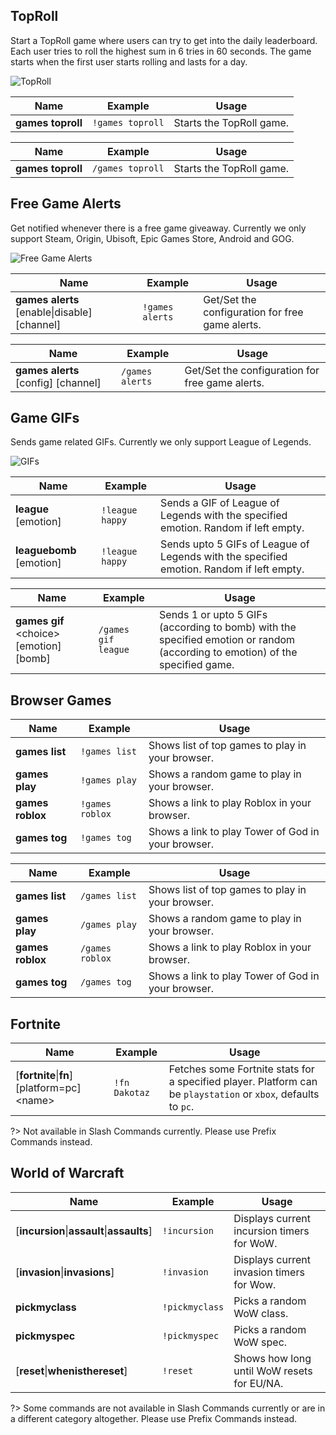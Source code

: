 ## TopRoll
Start a TopRoll game where users can try to get into the daily leaderboard. Each user tries to roll the highest sum in 6 tries in 60 seconds. The game starts when the first user starts rolling and lasts for a day.

![TopRoll](_images/toproll.png)

<!-- tabs:start -->

<!-- tab:Prefix Commands -->
Name              | Example           | Usage                                                                         
 ---------------- | ----------------- | ----------------------------------------------------------------------------- 
**games toproll** | `!games toproll`  | Starts the TopRoll game.

<!-- tab:Slash Commands -->
Name              | Example           | Usage                                                                         
 ---------------- | ----------------- | ----------------------------------------------------------------------------- 
**games toproll** | `/games toproll`  | Starts the TopRoll game.

<!-- tabs:end -->

## Free Game Alerts
Get notified whenever there is a free game giveaway. Currently we only support Steam, Origin, Ubisoft, Epic Games Store, Android and GOG.

![Free Game Alerts](_images/free_game_alerts.png)

<!-- tabs:start -->

<!-- tab:Prefix Commands -->
Name              | Example           | Usage                                                                         
 ---------------- | ----------------- | ----------------------------------------------------------------------------- 
**games alerts** [enable\|disable] [channel] | `!games alerts` | Get/Set the configuration for free game alerts.

<!-- tab:Slash Commands -->
Name              | Example           | Usage                                                                         
 ---------------- | ----------------- | ----------------------------------------------------------------------------- 
**games alerts** [config] [channel] | `/games alerts` | Get/Set the configuration for free game alerts.

<!-- tabs:end -->

## Game GIFs
Sends game related GIFs. Currently we only support League of Legends.

![GIFs](_images/gif.png)

<!-- tabs:start -->

<!-- tab:Prefix Commands -->
Name              | Example           | Usage                                                                         
 ---------------- | ----------------- | ----------------------------------------------------------------------------- 
**league** [emotion] | `!league happy` | Sends a GIF of League of Legends with the specified emotion. Random if left empty.
**leaguebomb** [emotion] | `!league happy` | Sends upto 5 GIFs of League of Legends with the specified emotion. Random if left empty.


<!-- tab:Slash Commands -->
Name              | Example           | Usage                                                                         
 ---------------- | ----------------- | ----------------------------------------------------------------------------- 
**games gif** \<choice> [emotion] [bomb] | `/games gif league` | Sends 1 or upto 5 GIFs (according to bomb) with the specified emotion or random (according to emotion) of the specified game.

<!-- tabs:end -->

## Browser Games

<!-- tabs:start -->

<!-- tab:Prefix Commands -->
Name              | Example           | Usage                                                                         
 ---------------- | ----------------- | ----------------------------------------------------------------------------- 
**games list**    | `!games list`     | Shows list of top games to play in your browser.                              
**games play**    | `!games play`     | Shows a random game to play in your browser.                                  
**games roblox**  | `!games roblox`   | Shows a link to play Roblox in your browser.                                 
**games tog**     | `!games tog`      | Shows a link to play Tower of God in your browser.                                 

<!-- tab:Slash Commands -->
Name              | Example           | Usage                                                                         
 ---------------- | ----------------- | ----------------------------------------------------------------------------- 
**games list**    | `/games list`     | Shows list of top games to play in your browser.                              
**games play**    | `/games play`     | Shows a random game to play in your browser.                                  
**games roblox**  | `/games roblox`   | Shows a link to play Roblox in your browser.                                 
**games tog**     | `/games tog`      | Shows a link to play Tower of God in your browser.                                 

<!-- tabs:end -->

## Fortnite

<!-- tabs:start -->

<!-- tab:Prefix Commands -->
Name              | Example           | Usage                                                                         
 ----------------- | ----------------- | ----------------------------------------------------------------------------- 
[**fortnite**\|**fn**] [platform=pc] \<name> | `!fn Dakotaz` | Fetches some Fortnite stats for a specified player. Platform can be `playstation` or `xbox`, defaults to `pc`.

<!-- tab:Slash Commands -->
?> Not available in Slash Commands currently. Please use Prefix Commands instead.

<!-- tabs:end -->


## World of Warcraft

<!-- tabs:start -->

<!-- tab:Prefix Commands -->
Name              | Example           | Usage                                                                         
 ----------------- | ----------------- | ----------------------------------------------------------------------------- 
[**incursion**\|**assault**\|**assaults**] | `!incursion` | Displays current incursion timers for WoW.                            
[**invasion**\|**invasions**] | `!invasion`   | Displays current invasion timers for Wow.                                     
**pickmyclass**       | `!pickmyclass`    | Picks a random WoW class.                                                     
**pickmyspec**        | `!pickmyspec`     | Picks a random WoW spec.                                                      
[**reset**\|**whenisthereset**] | `!reset`    | Shows how long until WoW resets for EU/NA.                                    

<!-- tab:Slash Commands -->
?> Some commands are not available in Slash Commands currently or are in a different category altogether. Please use Prefix Commands instead.

<!-- tabs:end -->